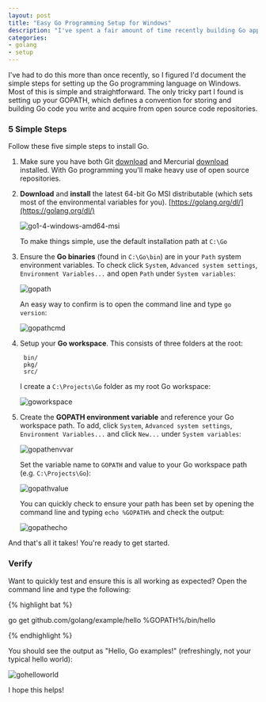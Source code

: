 ```yaml
---
layout: post
title: "Easy Go Programming Setup for Windows"
description: "I've spent a fair amount of time recently building Go apps. Every time I've set it up on Windows I've had to re-learn the steps. This post is a short tutorial for setting up Go on Windows."
categories: 
- golang
- setup
---
```


I've had to do this more than once recently, so I figured I'd document the simple steps for setting up the Go programming language on Windows. Most of this is simple and straightforward. The only tricky part I found is setting up your GOPATH, which defines a convention for storing and building Go code you write and acquire from open source code repositories.

### 5 Simple Steps ###

Follow these five simple steps to install Go.

1. Make sure you have both Git [download](http://git-scm.com/download/win) and Mercurial [download](http://mercurial.selenic.com/wiki/Download) installed. With Go programming you'll make heavy use of open source repositories.

2. **Download** and **install** the latest 64-bit Go MSI distributable (which sets most of the environmental variables for you). [https://golang.org/dl/](https://golang.org/dl/)

	![go1-4-windows-amd64-msi](https://cloud.githubusercontent.com/assets/746259/5536386/184c0a8c-8a4e-11e4-828c-dd3320fbdd41.png)

	To make things simple, use the default installation path at `C:\Go`

3. Ensure the **Go binaries** (found in `C:\Go\bin`) are in your `Path` system environment variables. To check click `System`, `Advanced system settings`, `Environment Variables...` and open `Path` under `System variables`:

	![gopath](https://cloud.githubusercontent.com/assets/746259/5536474/965ff18a-8a4f-11e4-853f-aede7735a6fd.png)

	An easy way to confirm is to open the command line and type `go version`:

	![gopathcmd](https://cloud.githubusercontent.com/assets/746259/5536483/e51af5c2-8a4f-11e4-8b7f-dddcf0a32548.png)

4. Setup your **Go workspace**. This consists of three folders at the root:

	    bin/
		pkg/
		src/

	I create a `C:\Projects\Go` folder as my root Go workspace: 

	![goworkspace](https://cloud.githubusercontent.com/assets/746259/5536646/909c8c06-8a52-11e4-8cb0-1ba9b5077f8a.png)

5. Create the **GOPATH environment variable** and reference your Go workspace path. To add, click `System`, `Advanced system settings`, `Environment Variables...` and click `New...` under `System variables`:

	![gopathenvvar](https://cloud.githubusercontent.com/assets/746259/5536717/6ef223da-8a53-11e4-96bf-3cbbd9acf589.png)

	Set the variable name to `GOPATH` and value to your Go workspace path (e.g. `C:\Projects\Go`):

	![gopathvalue](https://cloud.githubusercontent.com/assets/746259/5536757/feb28c94-8a53-11e4-9bf4-02728abe34e5.png)

	You can quickly check to ensure your path has been set by opening the command line and typing `echo %GOPATH%` and check the output:

	![gopathecho](https://cloud.githubusercontent.com/assets/746259/5536824/39de5004-8a55-11e4-8140-ee39858cc1f4.png)

And that's all it takes! You're ready to get started.

### Verify ###

Want to quickly test and ensure this is all working as expected? Open the command line and type the following:

{% highlight bat %}

go get github.com/golang/example/hello
%GOPATH%/bin/hello

{% endhighlight %}

You should see the output as "Hello, Go examples!" (refreshingly, not your typical hello world):

![gohelloworld](https://cloud.githubusercontent.com/assets/746259/5536857/ad39c088-8a55-11e4-9080-c87d62ca55c8.png)

I hope this helps!